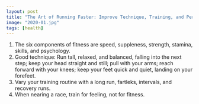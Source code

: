 ```yaml
---
layout: post
title: "The Art of Running Faster: Improve Technique, Training, and Performance"
image: "2020-01.jpg"
tags: [health]
---
```


1. The six components of fitness are speed, suppleness, strength, stamina, skills, and psychology.
2. Good technique: Run tall, relaxed, and balanced, falling into the next step; keep your head straight and still; pull with your arms; reach forward with your knees; keep your feet quick and quiet, landing on your forefeet.
3. Vary your training routine with a long run, fartleks, intervals, and recovery runs.
4. When nearing a race, train for feeling, not for fitness.